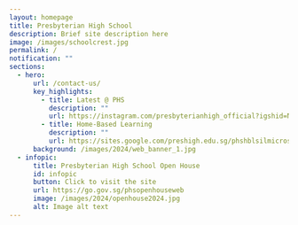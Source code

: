```yaml
---
layout: homepage
title: Presbyterian High School
description: Brief site description here
image: /images/schoolcrest.jpg
permalink: /
notification: ""
sections:
  - hero:
      url: /contact-us/
      key_highlights:
        - title: Latest @ PHS
          description: ""
          url: https://instagram.com/presbyterianhigh_official?igshid=NTc4MTIwNjQ2YQ==
        - title: Home-Based Learning
          description: ""
          url: https://sites.google.com/preshigh.edu.sg/phshblsilmicrosite/home
      background: /images/2024/web_banner_1.jpg
  - infopic:
      title: Presbyterian High School Open House
      id: infopic
      button: Click to visit the site
      url: https://go.gov.sg/phsopenhouseweb
      image: /images/2024/openhouse2024.jpg
      alt: Image alt text
---
```

